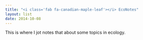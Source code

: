```yaml
---
title: "<i class='fab fa-canadian-maple-leaf'></i> EcoNotes"
layout: list
date: 2014-10-08
---
```


This is where I jot notes that about some topics in ecology.

